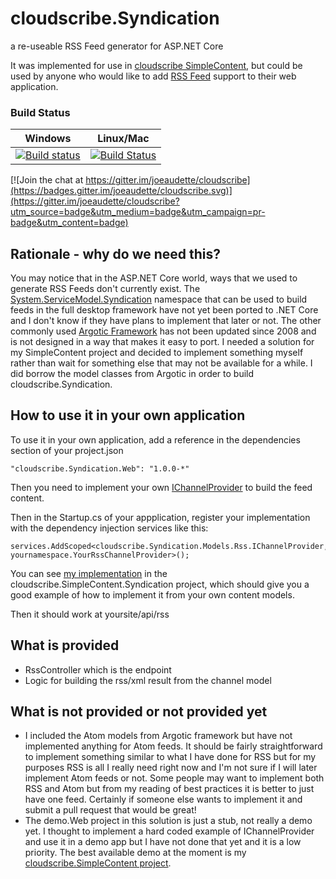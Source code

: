 # cloudscribe.Syndication
a re-useable RSS Feed generator for ASP.NET Core

It was implemented for use in [cloudscribe SimpleContent](https://github.com/joeaudette/cloudscribe.SimpleContent), but could be used by anyone who would like to add [RSS Feed](http://cyber.law.harvard.edu/rss/rss.html) support to their web application.

### Build Status

| Windows  | Linux/Mac |
| ------------- | ------------- |
| [![Build status](https://ci.appveyor.com/api/projects/status/si9j58aa51wel2dv?svg=true)](https://ci.appveyor.com/project/joeaudette/cloudscribe-syndication)  | [![Build Status](https://travis-ci.org/joeaudette/cloudscribe.Syndication.svg?branch=master)](https://travis-ci.org/joeaudette/cloudscribe.Syndication)  |

[![Join the chat at https://gitter.im/joeaudette/cloudscribe](https://badges.gitter.im/joeaudette/cloudscribe.svg)](https://gitter.im/joeaudette/cloudscribe?utm_source=badge&utm_medium=badge&utm_campaign=pr-badge&utm_content=badge)

## Rationale - why do we need this?

You may notice that in the ASP.NET Core world, ways that we used to generate RSS Feeds don't currently exist. The [System.ServiceModel.Syndication](https://msdn.microsoft.com/en-us/library/system.servicemodel.syndication%28v=vs.110%29.aspx) namespace that can be used to build feeds in the full desktop framework have not yet been ported to .NET Core and I don't know if they have plans to implement that later or not. The other commonly used [Argotic Framework](https://argotic.codeplex.com/) has not been updated since 2008 and is not designed in a way that makes it easy to port. I needed a solution for my SimpleContent project and decided to implement something myself rather than wait for something else that may not be available for a while. I did borrow the model classes from Argotic in order to build cloudscribe.Syndication.


## How to use it in your own application

To use it in your own application, add a reference in the dependencies section of your project.json

    "cloudscribe.Syndication.Web": "1.0.0-*"

Then you need to implement your own [IChannelProvider](https://github.com/joeaudette/cloudscribe.Syndication/blob/master/src/cloudscribe.Syndication/Models/Rss/IChannelProvider.cs) to build the feed content.

Then in the Startup.cs of your appplication, register your implementation with the dependency injection services like this:

    services.AddScoped<cloudscribe.Syndication.Models.Rss.IChannelProvider, yournamespace.YourRssChannelProvider>();
	
You can see [my implementation](https://github.com/joeaudette/cloudscribe.SimpleContent/blob/master/src/cloudscribe.SimpleContent.Syndication/RssChannelProvider.cs) in the cloudscribe.SimpleContent.Syndication project, which should give you a good example of how to implement it from your own content models.

Then it should work at yoursite/api/rss

## What is provided

* RssController which is the endpoint
* Logic for building the rss/xml result from the channel model

## What is not provided or not provided yet

* I included the Atom models from Argotic framework but have not implemented anything for Atom feeds. It should be fairly straightforward to implement something similar to what I have done for RSS but for my purposes RSS is all I really need right now and I'm not sure if I will later implement Atom feeds or not. Some people may want to implement both RSS and Atom but from my reading of best practices it is better to just have one feed. Certainly if someone else wants to implement it and submit a pull request that would be great!
* The demo.Web project in this solution is just a stub, not really a demo yet. I thought to implement a hard coded example of IChannelProvider and use it in a demo app but I have not done that yet and it is a low priority. The best available demo at the moment is my [cloudscribe.SimpleContent project](https://github.com/joeaudette/cloudscribe.SimpleContent).
